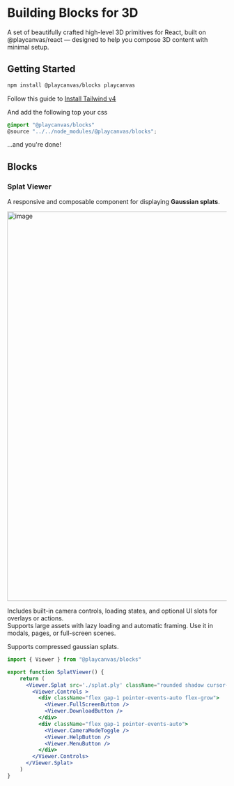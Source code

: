 # Building Blocks for 3D

A set of beautifully crafted high-level 3D primitives for React, built on @playcanvas/react — designed to help you compose 3D content with minimal setup.

## Getting Started

```bash
npm install @playcanvas/blocks playcanvas
```

Follow this guide to [Install Tailwind v4](https://tailwindcss.com/docs/installation)

And add the following top your css

```css
@import "@playcanvas/blocks"
@source "../../node_modules/@playcanvas/blocks";
```

...and you're done!

## Blocks

### Splat Viewer

A responsive and composable component for displaying **Gaussian splats**.

<img width="892" alt="image" src="https://github.com/user-attachments/assets/a43d2955-85ff-4339-8847-109ea9577111" />

Includes built-in camera controls, loading states, and optional UI slots for overlays or actions.  
Supports large assets with lazy loading and automatic framing. Use it in modals, pages, or full-screen scenes. 

Supports compressed gaussian splats.

```jsx
import { Viewer } from "@playcanvas/blocks"

export function SplatViewer() {
    return (
      <Viewer.Splat src='./splat.ply' className="rounded shadow cursor-grab active:cursor-grabbing" >
        <Viewer.Controls >
          <div className="flex gap-1 pointer-events-auto flex-grow">
            <Viewer.FullScreenButton />
            <Viewer.DownloadButton />
          </div>
          <div className="flex gap-1 pointer-events-auto">
            <Viewer.CameraModeToggle />
            <Viewer.HelpButton />
            <Viewer.MenuButton />
          </div>
        </Viewer.Controls>
      </Viewer.Splat>
    )
}
```
